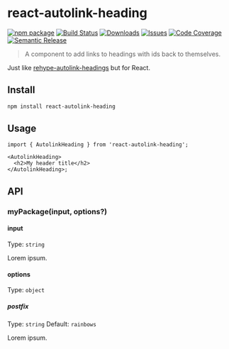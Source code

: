# react-autolink-heading

[![npm package][npm-img]][npm-url]
[![Build Status][build-img]][build-url]
[![Downloads][downloads-img]][downloads-url]
[![Issues][issues-img]][issues-url]
[![Code Coverage][codecov-img]][codecov-url]
[![Semantic Release][semantic-release-img]][semantic-release-url]

> A component to add links to headings with ids back to themselves.

Just like [rehype-autolink-headings](https://github.com/rehypejs/rehype-autolink-headings) but for React.

## Install

```bash
npm install react-autolink-heading
```

## Usage

```tsx
import { AutolinkHeading } from 'react-autolink-heading';

<AutolinkHeading>
  <h2>My header title</h2>
</AutolinkHeading>;
```

## API

### myPackage(input, options?)

#### input

Type: `string`

Lorem ipsum.

#### options

Type: `object`

##### postfix

Type: `string`
Default: `rainbows`

Lorem ipsum.

[build-img]: https://github.com/FranciscoMoretti/react-autolink-heading/actions/workflows/release.yml/badge.svg
[build-url]: https://github.com/FranciscoMoretti/react-autolink-heading/actions/workflows/release.yml
[downloads-img]: https://img.shields.io/npm/dt/react-autolink-heading
[downloads-url]: https://www.npmtrends.com/react-autolink-heading
[npm-img]: https://img.shields.io/npm/v/react-autolink-heading
[npm-url]: https://www.npmjs.com/package/react-autolink-heading
[issues-img]: https://img.shields.io/github/issues/FranciscoMoretti/react-autolink-heading
[issues-url]: https://github.com/FranciscoMoretti/react-autolink-heading/issues
[codecov-img]: https://codecov.io/gh/FranciscoMoretti/react-autolink-heading/branch/main/graph/badge.svg
[codecov-url]: https://codecov.io/gh/FranciscoMoretti/react-autolink-heading
[semantic-release-img]: https://img.shields.io/badge/%20%20%F0%9F%93%A6%F0%9F%9A%80-semantic--release-e10079.svg
[semantic-release-url]: https://github.com/semantic-release/semantic-release
[commitizen-url]: http://commitizen.github.io/cz-cli/
